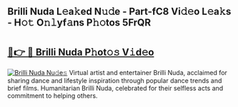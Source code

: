 ## Brilli Nuda L𝚎a𝚔ed N𝚞𝚍e - Part-fC8 Vi𝚍𝚎o L𝚎a𝚔s - H𝚘𝚝 O𝚗𝚕yf𝚊ns P𝚑𝚘tos 5FrQR

# <h2><a href="http://kf0isgp.oniu.top/?m=Brilli+Nuda">🔗👉 🔴 Brilli Nuda P𝚑ot𝚘𝚜 V𝚒d𝚎o</a></h2>

[![Brilli Nuda Nu𝚍e𝚜](https://i.imgur.com/0qMVB7G.gif)](http://kf0isgp.oniu.top/?m=Brilli+Nuda)
Virtual artist and entertainer Brilli Nuda, acclaimed for sharing dance and lifestyle inspiration through popular dance trends and brief films. Humanitarian Brilli Nuda, celebrated for their selfless acts and commitment to helping others.  
